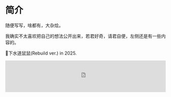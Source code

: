 # 简介

随便写写，啥都有，大杂烩。

<!---

??? note "新增“不成熟的所思所想所感”"

	新增三篇文章：

	1. [2022-2023年度总结](http://chat.haohaha.cn/thought/2022-2023_summary/summary/)

	2. [2022-2023学习记录](http://chat.haohaha.cn/thought/learn-record/2022-2023/)

	3. [La vaguelette 轻涟](http://chat.haohaha.cn/thought/la-vaguelette/l-v/)



不定期更新[美食](http://chat.haohaha.cn/delicious/index)，其中有[品尝](http://chat.haohaha.cn/delicious/taste)和[自制](http://chat.haohaha.cn/delicious/cook)部分：做饭是我为数不多的持久的乐趣了。

行走的路上看到的风景，也许会在[这里（美景-所见）](http://chat.haohaha.cn/scenery/scenery/)与大家分享。

可能有周任务、周总结和每月的随想唠叨。（[见CS笔记主页，有每日更新](https://cs.haohaha.cn)）

这里不定时更新日常生活！<del>我也没精力同时维护好这么多东西，然后更新记录cs那边会同步，关注那里就可以了。</del>

--->

我确实不太喜欢把自己的想法公开出来，若君好奇，请君自便，左侧还是有一些内容的。

🐀下水道鼠鼠(Rebuild ver.)  in 2025.

<iframe frameborder="no" border="0" marginwidth="0" marginheight="0" width="100%" height="100" src="https://music.163.com/outchain/player?type=2&id=124410727&auto=0&height=100"></iframe>
